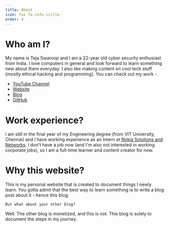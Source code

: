```yaml
---
title: About
icon: fas fa-info-circle
order: 4
---
```



# Who am I?
My name is Teja Swaroop and I am a 22-year old cyber security enthusiast from India. I love computers in general and look forward to learn something new about them everyday. I also like making content on cool tech stuff (mostly ethical hacking and programming). You can check out my work - 
- [YouTube Channel](https://youtube.com/techraj156)
- [Website](https://techraj156.com)
- [Blog](https://blog.techraj156.com)
- [GitHub](https://github.com/teja156)

# Work experience?
I am still in the final year of my Engineering degree (from VIT University, Chennai) and I have working experience as an Intern at [Nokia Solutions and Networks](https://www.nokia.com/networks/). I don't have a job now (and I'm also not interested in working corporate jobs), so I am a full-time learner and content creator for now.

# Why this website?
This is my personal website that is created to document things I newly learn. You gotta admit that the best way to learn something is to write a blog post about it - hence this blog.

`But what about your other blog?`

Well. The other blog is monetized, and this is not. This blog is solely to document the steps in my journey.
